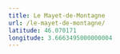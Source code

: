 ```yaml
---
title: Le Mayet-de-Montagne
url: /le-mayet-de-montagne/
latitude: 46.070171
longitude: 3.6663495000000004
---
```

